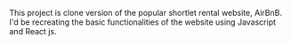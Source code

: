 This project is clone version of the popular shortlet rental website, AirBnB.
I'd be recreating the basic functionalities of the website using Javascript and React js.
